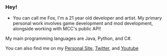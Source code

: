 ### Hey!

- You can call me Fox, I'm a 21 year old developer and artist. My primary personal work involves game development and mod development, alongside working with MCC's public API!

My main programming languages are Java, Python, and C#.

You can also find me on my [Personal Site](https://fox-art.carrd.co/), [Twitter](https://twitter.com/2bitfox), and [Youtube](https://www.youtube.com/channel/UC3NzDVyocSz-qnH5hF-zg-A)

<!--
**2bitfox/2bitfox** is a ✨ _special_ ✨ repository because its `README.md` (this file) appears on your GitHub profile.

Here are some ideas to get you started:

- 🔭 I’m currently working on ...
- 🌱 I’m currently learning ...
- 👯 I’m looking to collaborate on ...
- 🤔 I’m looking for help with ...
- 💬 Ask me about ...
- 📫 How to reach me: ...
- 😄 Pronouns: ...
- ⚡ Fun fact: ...
-->
